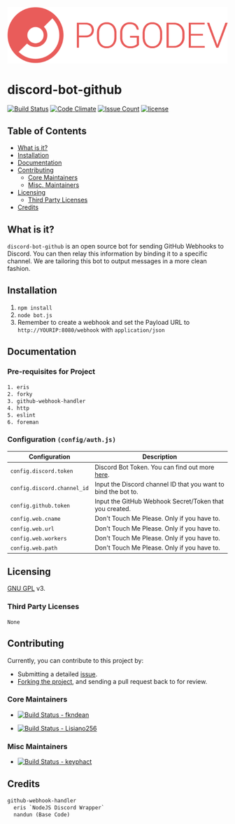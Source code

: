 [![POGODEV](https://github.com/pogodevorg/assets/blob/master/public/img/logo-github.png?raw=true)](https://pogodev.org)

# discord-bot-github
[![Build Status](https://travis-ci.org/pogodevorg/discord-bot-github.svg?branch=master)](https://travis-ci.org/pogodevorg/discord-bot-github) [![Code Climate](https://codeclimate.com/github/pogodevorg/discord-bot-github/badges/gpa.svg)](https://codeclimate.com/github/pogodevorg/discord-bot-github) [![Issue Count](https://codeclimate.com/github/pogodevorg/discord-bot-github/badges/issue_count.svg)](https://codeclimate.com/github/pogodevorg/discord-bot-github) [![license](https://img.shields.io/github/license/pogodevorg/discord-bot-github.svg?maxAge=2592000?style=flat-square)](https://github.com/pogodevorg/discord-bot-github/blob/master/LICENSE.md)

## Table of Contents

* [What is it?](#what-is-it)
* [Installation](#installation)
* [Documentation](#documentation)
* [Contributing](#contributing)
  * [Core Maintainers](#core-maintainers)
  * [Misc. Maintainers](#misc-maintainers)
* [Licensing](#licensing)
  * [Third Party Licenses](#third-party-licenses)
* [Credits](#credits)

## What is it?
`discord-bot-github` is an open source bot for sending GitHub Webhooks to Discord.
You can then relay this information by binding it to a specific channel. We are tailoring this bot to output messages in a more clean fashion.

## Installation
1. `npm install`
2. `node bot.js`
3. Remember to create a webhook and set the Payload URL to `http://YOURIP:8080/webhook` with `application/json`

## Documentation
### Pre-requisites for Project
	1. eris
	2. forky
	3. github-webhook-handler
	4. http
	5. eslint
	6. foreman
### Configuration `(config/auth.js)`
Configuration | Description
----------------|--------------
`config.discord.token` | Discord Bot Token. You can find out more [here](https://discordapp.com/developers/docs/topics/oauth2#bots).
`config.discord.channel_id` | Input the Discord channel ID that you want to bind the bot to.
`config.github.token` | Input the GitHub Webhook Secret/Token that you created.
`config.web.cname` | Don't Touch Me Please. Only if you have to.
`config.web.url` | Don't Touch Me Please. Only if you have to.
`config.web.workers` | Don't Touch Me Please. Only if you have to.
`config.web.path` | Don't Touch Me Please. Only if you have to.

## Licensing
[GNU GPL](https://github.com/pogodevorg/discord-bot-github/blob/master/LICENSE) v3.

### Third Party Licenses
    None

## Contributing
Currently, you can contribute to this project by:
* Submitting a detailed [issue](https://github.com/pogodevorg/discord-bot-github/issues/new).
* [Forking the project](https://github.com/pogodevorg/discord-bot-github/fork), and sending a pull request back to for review.

### Core Maintainers

* [![Build Status](https://github.com/fkndean.png?size=36) - fkndean](https://github.com/fkndean)

* [![Build Status](https://github.com/Lisiano256.png?size=36) - Lisiano256](https://github.com/Lisiano256)

### Misc Maintainers

* [![Build Status](https://github.com/keyphact.png?size=36) - keyphact](https://github.com/keyphact)

## Credits
    github-webhook-handler
	  eris `NodeJS Discord Wrapper`
	  nandun (Base Code)
